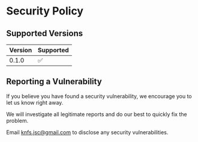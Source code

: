 # Security Policy

## Supported Versions

| Version | Supported          |
| ------- | ------------------ |
| 0.1.0   | :white_check_mark: |


## Reporting a Vulnerability

If you believe you have found a security vulnerability, we encourage you to let us know right away.

We will investigate all legitimate reports and do our best to quickly fix the problem.

Email knfs.jsc@gmail.com to disclose any security vulnerabilities.
